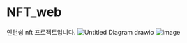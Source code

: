 # NFT_web
인턴쉽 nft 프로젝트입니다.
![Untitled Diagram drawio](https://user-images.githubusercontent.com/97434717/176395994-f17afcce-d81f-48c6-864a-511a8dc6fe66.png)
![image](https://user-images.githubusercontent.com/97434717/176396266-9c228ecd-375a-4590-9b1a-c3555414e3f4.png)

